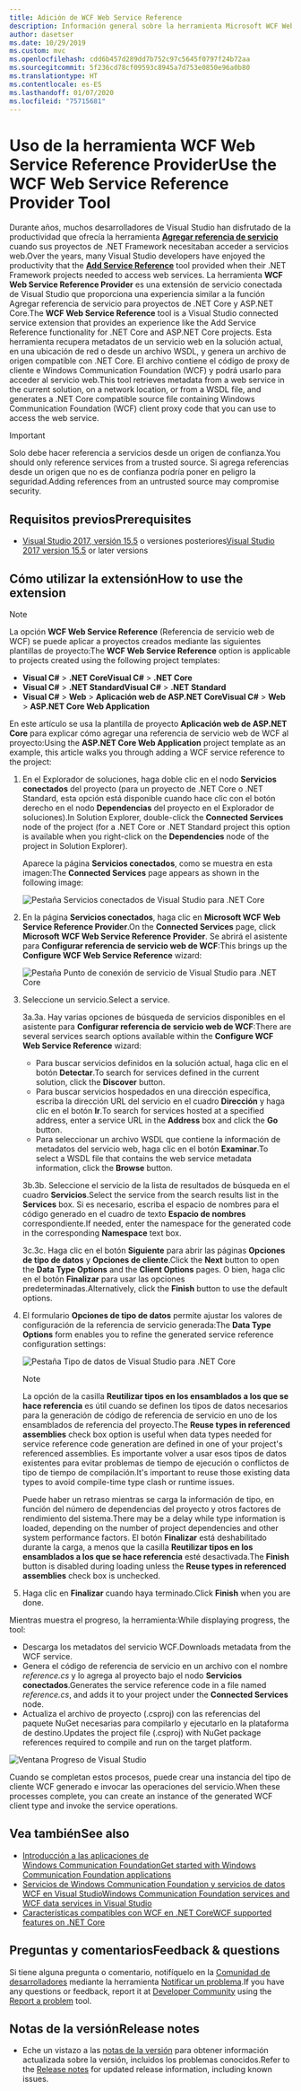 ```yaml
---
title: Adición de WCF Web Service Reference
description: Información general sobre la herramienta Microsoft WCF Web Service Reference Provider, que agrega funciones para proyectos de .NET Core y ASP.NET Core, similares a Agregar referencia de servicio para proyectos de .NET Framework.
author: dasetser
ms.date: 10/29/2019
ms.custom: mvc
ms.openlocfilehash: cdd6b457d289dd7b752c97c5645f0797f24b72aa
ms.sourcegitcommit: 5f236cd78cf09593c8945a7d753e0850e96a0b80
ms.translationtype: HT
ms.contentlocale: es-ES
ms.lasthandoff: 01/07/2020
ms.locfileid: "75715681"
---
```

# <a name="use-the-wcf-web-service-reference-provider-tool"></a><span data-ttu-id="3df52-103">Uso de la herramienta WCF Web Service Reference Provider</span><span class="sxs-lookup"><span data-stu-id="3df52-103">Use the WCF Web Service Reference Provider Tool</span></span>

<span data-ttu-id="3df52-104">Durante años, muchos desarrolladores de Visual Studio han disfrutado de la productividad que ofrecía la herramienta [**Agregar referencia de servicio**](/visualstudio/data-tools/how-to-add-update-or-remove-a-wcf-data-service-reference) cuando sus proyectos de .NET Framework necesitaban acceder a servicios web.</span><span class="sxs-lookup"><span data-stu-id="3df52-104">Over the years, many Visual Studio developers have enjoyed the productivity that the [**Add Service Reference**](/visualstudio/data-tools/how-to-add-update-or-remove-a-wcf-data-service-reference) tool provided when their .NET Framework projects needed to access web services.</span></span>  <span data-ttu-id="3df52-105">La herramienta **WCF Web Service Reference Provider** es una extensión de servicio conectada de Visual Studio que proporciona una experiencia similar a la función Agregar referencia de servicio para proyectos de .NET Core y ASP.NET Core.</span><span class="sxs-lookup"><span data-stu-id="3df52-105">The **WCF Web Service Reference** tool is a Visual Studio connected service extension that provides an experience like the Add Service Reference functionality for .NET Core and ASP.NET Core projects.</span></span> <span data-ttu-id="3df52-106">Esta herramienta recupera metadatos de un servicio web en la solución actual, en una ubicación de red o desde un archivo WSDL, y genera un archivo de origen compatible con .NET Core. El archivo contiene el código de proxy de cliente e Windows Communication Foundation (WCF) y podrá usarlo para acceder al servicio web.</span><span class="sxs-lookup"><span data-stu-id="3df52-106">This tool retrieves metadata from a web service in the current solution, on a network location, or from a WSDL file, and generates a .NET Core compatible source file containing Windows Communication Foundation (WCF) client proxy code that you can use to access the web service.</span></span>

> [!IMPORTANT]
> <span data-ttu-id="3df52-107">Solo debe hacer referencia a servicios desde un origen de confianza.</span><span class="sxs-lookup"><span data-stu-id="3df52-107">You should only reference services from a trusted source.</span></span> <span data-ttu-id="3df52-108">Si agrega referencias desde un origen que no es de confianza podría poner en peligro la seguridad.</span><span class="sxs-lookup"><span data-stu-id="3df52-108">Adding references from an untrusted source may compromise security.</span></span>

## <a name="prerequisites"></a><span data-ttu-id="3df52-109">Requisitos previos</span><span class="sxs-lookup"><span data-stu-id="3df52-109">Prerequisites</span></span>

- <span data-ttu-id="3df52-110">[Visual Studio 2017, versión 15.5](https://aka.ms/vsdownload?utm_source=mscom&utm_campaign=msdocs) o versiones posteriores</span><span class="sxs-lookup"><span data-stu-id="3df52-110">[Visual Studio 2017 version 15.5](https://aka.ms/vsdownload?utm_source=mscom&utm_campaign=msdocs) or later versions</span></span>

## <a name="how-to-use-the-extension"></a><span data-ttu-id="3df52-111">Cómo utilizar la extensión</span><span class="sxs-lookup"><span data-stu-id="3df52-111">How to use the extension</span></span>

> [!NOTE]
> <span data-ttu-id="3df52-112">La opción **WCF Web Service Reference** (Referencia de servicio web de WCF) se puede aplicar a proyectos creados mediante las siguientes plantillas de proyecto:</span><span class="sxs-lookup"><span data-stu-id="3df52-112">The **WCF Web Service Reference** option is applicable to projects created using the following project templates:</span></span>
>
> - <span data-ttu-id="3df52-113">**Visual C#**  >  **.NET Core**</span><span class="sxs-lookup"><span data-stu-id="3df52-113">**Visual C#** > **.NET Core**</span></span>
> - <span data-ttu-id="3df52-114">**Visual C#**  >  **.NET Standard**</span><span class="sxs-lookup"><span data-stu-id="3df52-114">**Visual C#** > **.NET Standard**</span></span>
> - <span data-ttu-id="3df52-115">**Visual C#**  > **Web** > **Aplicación web de ASP.NET Core**</span><span class="sxs-lookup"><span data-stu-id="3df52-115">**Visual C#** > **Web** > **ASP.NET Core Web Application**</span></span>

<span data-ttu-id="3df52-116">En este artículo se usa la plantilla de proyecto **Aplicación web de ASP.NET Core** para explicar cómo agregar una referencia de servicio web de WCF al proyecto:</span><span class="sxs-lookup"><span data-stu-id="3df52-116">Using the **ASP.NET Core Web Application** project template as an example, this article walks you through adding a WCF service reference to the project:</span></span>

1. <span data-ttu-id="3df52-117">En el Explorador de soluciones, haga doble clic en el nodo **Servicios conectados** del proyecto (para un proyecto de .NET Core o .NET Standard, esta opción está disponible cuando hace clic con el botón derecho en el nodo **Dependencias** del proyecto en el Explorador de soluciones).</span><span class="sxs-lookup"><span data-stu-id="3df52-117">In Solution Explorer, double-click the **Connected Services** node of the project (for a .NET Core or .NET Standard project this option is available when you right-click on the **Dependencies** node of the project in Solution Explorer).</span></span>

    <span data-ttu-id="3df52-118">Aparece la página **Servicios conectados**, como se muestra en esta imagen:</span><span class="sxs-lookup"><span data-stu-id="3df52-118">The **Connected Services** page appears as shown in the following image:</span></span>

    ![Pestaña Servicios conectados de Visual Studio para .NET Core](./media/wcf-web-service-reference-guide/wcfcs-ConnectedServicesPage.png)

2. <span data-ttu-id="3df52-120">En la página **Servicios conectados**, haga clic en **Microsoft WCF Web Service Reference Provider**.</span><span class="sxs-lookup"><span data-stu-id="3df52-120">On the **Connected Services** page, click **Microsoft WCF Web Service Reference Provider**.</span></span> <span data-ttu-id="3df52-121">Se abrirá el asistente para **Configurar referencia de servicio web de WCF**:</span><span class="sxs-lookup"><span data-stu-id="3df52-121">This brings up the **Configure WCF Web Service Reference** wizard:</span></span>

    ![Pestaña Punto de conexión de servicio de Visual Studio para .NET Core](./media/wcf-web-service-reference-guide/wcfcs-ServiceEndpointPage.png)

3. <span data-ttu-id="3df52-123">Seleccione un servicio.</span><span class="sxs-lookup"><span data-stu-id="3df52-123">Select a service.</span></span>

    <span data-ttu-id="3df52-124">3a.</span><span class="sxs-lookup"><span data-stu-id="3df52-124">3a.</span></span> <span data-ttu-id="3df52-125">Hay varias opciones de búsqueda de servicios disponibles en el asistente para **Configurar referencia de servicio web de WCF**:</span><span class="sxs-lookup"><span data-stu-id="3df52-125">There are several services search options available within the **Configure WCF Web Service Reference** wizard:</span></span>

     * <span data-ttu-id="3df52-126">Para buscar servicios definidos en la solución actual, haga clic en el botón **Detectar**.</span><span class="sxs-lookup"><span data-stu-id="3df52-126">To search for services defined in the current solution, click the **Discover** button.</span></span>
     * <span data-ttu-id="3df52-127">Para buscar servicios hospedados en una dirección específica, escriba la dirección URL del servicio en el cuadro **Dirección** y haga clic en el botón **Ir**.</span><span class="sxs-lookup"><span data-stu-id="3df52-127">To search for services hosted at a specified address, enter a service URL in the **Address** box and click the **Go** button.</span></span>
     * <span data-ttu-id="3df52-128">Para seleccionar un archivo WSDL que contiene la información de metadatos del servicio web, haga clic en el botón **Examinar**.</span><span class="sxs-lookup"><span data-stu-id="3df52-128">To select a WSDL file that contains the web service metadata information, click the **Browse** button.</span></span>

    <span data-ttu-id="3df52-129">3b.</span><span class="sxs-lookup"><span data-stu-id="3df52-129">3b.</span></span> <span data-ttu-id="3df52-130">Seleccione el servicio de la lista de resultados de búsqueda en el cuadro **Servicios**.</span><span class="sxs-lookup"><span data-stu-id="3df52-130">Select the service from the search results list in the **Services** box.</span></span> <span data-ttu-id="3df52-131">Si es necesario, escriba el espacio de nombres para el código generado en el cuadro de texto **Espacio de nombres** correspondiente.</span><span class="sxs-lookup"><span data-stu-id="3df52-131">If needed, enter the namespace for the generated code in the corresponding **Namespace** text box.</span></span>

    <span data-ttu-id="3df52-132">3c.</span><span class="sxs-lookup"><span data-stu-id="3df52-132">3c.</span></span> <span data-ttu-id="3df52-133">Haga clic en el botón **Siguiente** para abrir las páginas **Opciones de tipo de datos** y **Opciones de cliente**.</span><span class="sxs-lookup"><span data-stu-id="3df52-133">Click the **Next** button to open the **Data Type Options** and the **Client Options** pages.</span></span> <span data-ttu-id="3df52-134">O bien, haga clic en el botón **Finalizar** para usar las opciones predeterminadas.</span><span class="sxs-lookup"><span data-stu-id="3df52-134">Alternatively, click the **Finish** button to use the default options.</span></span>

4. <span data-ttu-id="3df52-135">El formulario **Opciones de tipo de datos** permite ajustar los valores de configuración de la referencia de servicio generada:</span><span class="sxs-lookup"><span data-stu-id="3df52-135">The **Data Type Options** form enables you to refine the generated service reference configuration settings:</span></span>

    ![Pestaña Tipo de datos de Visual Studio para .NET Core](./media/wcf-web-service-reference-guide/wcfcs-DataTypesPage.png)

    > [!NOTE]
    > <span data-ttu-id="3df52-137">La opción de la casilla **Reutilizar tipos en los ensamblados a los que se hace referencia** es útil cuando se definen los tipos de datos necesarios para la generación de código de referencia de servicio en uno de los ensamblados de referencia del proyecto.</span><span class="sxs-lookup"><span data-stu-id="3df52-137">The **Reuse types in referenced assemblies** check box option is useful when data types needed for service reference code generation are defined in one of your project's referenced assemblies.</span></span>  <span data-ttu-id="3df52-138">Es importante volver a usar esos tipos de datos existentes para evitar problemas de tiempo de ejecución o conflictos de tipo de tiempo de compilación.</span><span class="sxs-lookup"><span data-stu-id="3df52-138">It's important to reuse those existing data types to avoid compile-time type clash or runtime issues.</span></span>

    <span data-ttu-id="3df52-139">Puede haber un retraso mientras se carga la información de tipo, en función del número de dependencias del proyecto y otros factores de rendimiento del sistema.</span><span class="sxs-lookup"><span data-stu-id="3df52-139">There may be a delay while type information is loaded, depending on the number of project dependencies and other system performance factors.</span></span> <span data-ttu-id="3df52-140">El botón **Finalizar** está deshabilitado durante la carga, a menos que la casilla **Reutilizar tipos en los ensamblados a los que se hace referencia** esté desactivada.</span><span class="sxs-lookup"><span data-stu-id="3df52-140">The **Finish** button is disabled during loading unless the **Reuse types in referenced assemblies** check box is unchecked.</span></span>

5. <span data-ttu-id="3df52-141">Haga clic en **Finalizar** cuando haya terminado.</span><span class="sxs-lookup"><span data-stu-id="3df52-141">Click **Finish** when you are done.</span></span>

<span data-ttu-id="3df52-142">Mientras muestra el progreso, la herramienta:</span><span class="sxs-lookup"><span data-stu-id="3df52-142">While displaying progress, the tool:</span></span>

- <span data-ttu-id="3df52-143">Descarga los metadatos del servicio WCF.</span><span class="sxs-lookup"><span data-stu-id="3df52-143">Downloads metadata from the WCF service.</span></span>
- <span data-ttu-id="3df52-144">Genera el código de referencia de servicio en un archivo con el nombre *reference.cs* y lo agrega al proyecto bajo el nodo **Servicios conectados**.</span><span class="sxs-lookup"><span data-stu-id="3df52-144">Generates the service reference code in a file named *reference.cs*, and adds it to your project under the **Connected Services** node.</span></span>
- <span data-ttu-id="3df52-145">Actualiza el archivo de proyecto (.csproj) con las referencias del paquete NuGet necesarias para compilarlo y ejecutarlo en la plataforma de destino.</span><span class="sxs-lookup"><span data-stu-id="3df52-145">Updates the project file (.csproj) with NuGet package references required to compile and run on the target platform.</span></span>

![Ventana Progreso de Visual Studio](./media/wcf-web-service-reference-guide/wcfcs-ProgressWindow.png)

<span data-ttu-id="3df52-147">Cuando se completan estos procesos, puede crear una instancia del tipo de cliente WCF generado e invocar las operaciones del servicio.</span><span class="sxs-lookup"><span data-stu-id="3df52-147">When these processes complete, you can create an instance of the generated WCF client type and invoke the service operations.</span></span>

## <a name="see-also"></a><span data-ttu-id="3df52-148">Vea también</span><span class="sxs-lookup"><span data-stu-id="3df52-148">See also</span></span>

- [<span data-ttu-id="3df52-149">Introducción a las aplicaciones de Windows Communication Foundation</span><span class="sxs-lookup"><span data-stu-id="3df52-149">Get started with Windows Communication Foundation applications</span></span>](../../framework/wcf/getting-started-tutorial.md)
- [<span data-ttu-id="3df52-150">Servicios de Windows Communication Foundation y servicios de datos WCF en Visual Studio</span><span class="sxs-lookup"><span data-stu-id="3df52-150">Windows Communication Foundation services and WCF data services in Visual Studio</span></span>](/visualstudio/data-tools/windows-communication-foundation-services-and-wcf-data-services-in-visual-studio)
- [<span data-ttu-id="3df52-151">Características compatibles con WCF en .NET Core</span><span class="sxs-lookup"><span data-stu-id="3df52-151">WCF supported features on .NET Core</span></span>](https://github.com/dotnet/wcf/blob/master/release-notes/SupportedFeatures-v2.1.0.md)

## <a name="feedback--questions"></a><span data-ttu-id="3df52-152">Preguntas y comentarios</span><span class="sxs-lookup"><span data-stu-id="3df52-152">Feedback & questions</span></span>

<span data-ttu-id="3df52-153">Si tiene alguna pregunta o comentario, notifíquelo en la [Comunidad de desarrolladores](https://developercommunity.visualstudio.com/) mediante la herramienta [Notificar un problema](/visualstudio/ide/how-to-report-a-problem-with-visual-studio).</span><span class="sxs-lookup"><span data-stu-id="3df52-153">If you have any questions or feedback, report it at [Developer Community](https://developercommunity.visualstudio.com/) using the [Report a problem](/visualstudio/ide/how-to-report-a-problem-with-visual-studio) tool.</span></span>

## <a name="release-notes"></a><span data-ttu-id="3df52-154">Notas de la versión</span><span class="sxs-lookup"><span data-stu-id="3df52-154">Release notes</span></span>

- <span data-ttu-id="3df52-155">Eche un vistazo a las [notas de la versión](https://github.com/dotnet/wcf/blob/master/release-notes/WCF-Web-Service-Reference-notes.md) para obtener información actualizada sobre la versión, incluidos los problemas conocidos.</span><span class="sxs-lookup"><span data-stu-id="3df52-155">Refer to the [Release notes](https://github.com/dotnet/wcf/blob/master/release-notes/WCF-Web-Service-Reference-notes.md) for updated release information, including known issues.</span></span>

